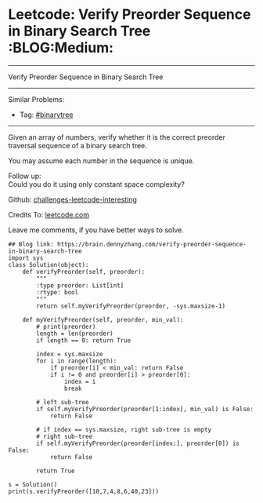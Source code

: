 # Leetcode: Verify Preorder Sequence in Binary Search Tree     :BLOG:Medium:


---

Verify Preorder Sequence in Binary Search Tree  

---

Similar Problems:  
-   Tag: [#binarytree](https://brain.dennyzhang.com/tag/binarytree)

---

Given an array of numbers, verify whether it is the correct preorder traversal sequence of a binary search tree.  

You may assume each number in the sequence is unique.  

Follow up:  
Could you do it using only constant space complexity?  

Github: [challenges-leetcode-interesting](https://github.com/DennyZhang/challenges-leetcode-interesting/tree/master/verify-preorder-sequence-in-binary-search-tree)  

Credits To: [leetcode.com](https://leetcode.com/problems/verify-preorder-sequence-in-binary-search-tree/description/)  

Leave me comments, if you have better ways to solve.  

    ## Blog link: https://brain.dennyzhang.com/verify-preorder-sequence-in-binary-search-tree
    import sys
    class Solution(object):
        def verifyPreorder(self, preorder):
            """
            :type preorder: List[int]
            :rtype: bool
            """
            return self.myVerifyPreorder(preorder, -sys.maxsize-1)
    
        def myVerifyPreorder(self, preorder, min_val):
            # print(preorder)
            length = len(preorder)
            if length == 0: return True
    
            index = sys.maxsize
            for i in range(length):
                if preorder[i] < min_val: return False
                if i != 0 and preorder[i] > preorder[0]:
                    index = i
                    break
    
            # left sub-tree
            if self.myVerifyPreorder(preorder[1:index], min_val) is False:
                return False
    
            # if index == sys.maxsize, right sub-tree is empty
            # right sub-tree
            if self.myVerifyPreorder(preorder[index:], preorder[0]) is False:
                return False
    
            return True
    
    s = Solution()
    print(s.verifyPreorder([10,7,4,8,6,40,23]))